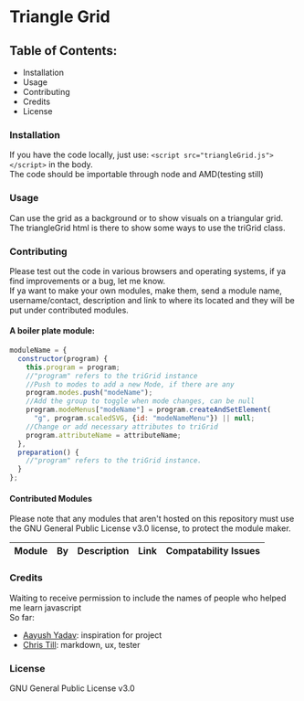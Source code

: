 # Triangle Grid #

## Table of Contents: ##
  - Installation
  - Usage
  - Contributing
  - Credits
  - License

### Installation ###
If you have the code locally, just use: `<script src="triangleGrid.js"></script>` in the body.</br>
The code should be importable through node and AMD(testing still)</br>

### Usage ###
Can use the grid as a background or to show visuals on a triangular grid.</br>
The triangleGrid html is there to show some ways to use the triGrid class.

### Contributing ###
Please test out the code in various browsers and operating systems, if ya find improvements or a bug, let me know.</br>
If ya want to make your own modules, make them, send a module name, username/contact, description and link to where its located and they will be put under contributed modules.</br>
#### A boiler plate module:</br> ####
```js
moduleName = {
  constructor(program) {
    this.program = program;
    //"program" refers to the triGrid instance
    //Push to modes to add a new Mode, if there are any
    program.modes.push("modeName");
    //Add the group to toggle when mode changes, can be null
    program.modeMenus["modeName"] = program.createAndSetElement(
      "g", program.scaledSVG, {id: "modeNameMenu"}) || null;
    //Change or add necessary attributes to triGrid
    program.attributeName = attributeName;
  },
  preparation() {
    //"program" refers to the triGrid instance.
  }
};
```

#### Contributed Modules ####
Please note that any modules that aren't hosted on this repository must use the GNU General Public License v3.0 license, to protect the module maker.

|Module|By|Description|Link|Compatability Issues|
|---|---|---|---|---|

### Credits ###
Waiting to receive permission to include the names of people who helped me learn javascript</br>
So far:</br>
  - [Aayush Yadav](https://github.com/aayux): inspiration for project
  - [Chris Till](https://github.com/chri55): markdown, ux, tester

### License ###
GNU General Public License v3.0
